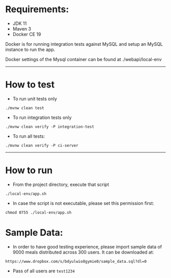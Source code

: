# Requirements:
- JDK 11
- Maven 3
- Docker CE 19 
    
Docker is for running integration tests against MySQL and setup an MySQL instance to run the app.

Docker settings of the Mysql container can be found at ./webapi/local-env
    
---
# How to test
- To run unit tests only
```
./mvnw clean test
```
- To run integration tests only
```
./mvnw clean verify -P integration-test
```
- To run all tests:
```
./mvnw clean verify -P ci-server

```
---
# How to run
- From the project directory, execute that script
``` 
./local-env/app.sh 
```
    
- In case the script is not executable, please set this permission first:
```
chmod 0755 ./local-env/app.sh
```


# Sample Data:

- In order to have good testing experience, please import sample data of 9000 meals distributed across 300 users. It can
be downloaded at:

`https://www.dropbox.com/s/bdyulwio8gymie0/sample_data.sql?dl=0`

- Pass of all users are `test1234`
 
